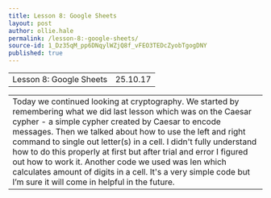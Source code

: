 ```yaml
---
title: Lesson 8: Google Sheets
layout: post
author: ollie.hale
permalink: /lesson-8:-google-sheets/
source-id: 1_Dz35qM_pp6DNqylWZjQ8f_vFEO3TEDcZyobTgogDNY
published: true
---
```

<table>
  <tr>
    <td>Lesson 8: Google Sheets</td>
    <td>25.10.17</td>
  </tr>
</table>


<table>
  <tr>
    <td>Today we continued looking at cryptography. We started by remembering what we did last lesson which was on the Caesar cypher - a simple cypher created by Caesar to encode messages. Then we talked about how to use the left and right command to single out letter(s) in a cell. I didn't fully understand how to do this properly at first but after trial and error I figured out how to work it. Another code we used was len which calculates amount of digits in a cell. It's a very simple code but I’m sure it will come in helpful in the future.</td>
  </tr>
</table>


